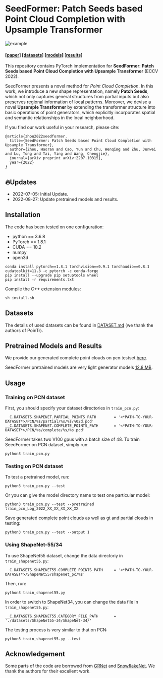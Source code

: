# SeedFormer: Patch Seeds based Point Cloud Completion with Upsample Transformer

![example](./pictures/teaser.png)

#### [[paper]](https://arxiv.org/abs/2207.10315) [[datasets]](./DATASET.md) [[models]](https://drive.google.com/drive/folders/1waTq7npTO068qyOAkK7HkSW0z69JVwAE?usp=sharing) [[results]](https://drive.google.com/drive/folders/15hbYq5r9UmCypU79saE5AlJFtBlXtNrX?usp=sharing)

This repository contains PyTorch implementation for **SeedFormer: Patch Seeds based Point Cloud Completion with Upsample Transformer** (ECCV 2022).

SeedFormer presents a novel method for *Point Cloud Completion*. In this work, we introduce a new shape representation, namely **Patch Seeds**, which not only captures general structures from partial inputs but also preserves regional information of local patterns. Moreover, we devise a novel **Upsample Transformer** by extending the transformer structure into basic operations of point generators, which explicitly incorporates spatial and semantic relationships in the local neighborhood. 

If you find our work useful in your research, please cite: 

    @article{zhou2022seedformer,
      title={SeedFormer: Patch Seeds based Point Cloud Completion with Upsample Transformer},
      author={Zhou, Haoran and Cao, Yun and Chu, Wenqing and Zhu, Junwei and Lu, Tong and Tai, Ying and Wang, Chengjie},
      journal={arXiv preprint arXiv:2207.10315},
      year={2022}
    }

## 🔥Updates
* 2022-07-05: Initial Update.
* 2022-08-27: Update pretrained models and results.

## Installation

The code has been tested on one configuration:

- python == 3.6.8
- PyTorch == 1.8.1
- CUDA == 10.2
- numpy
- open3d

```
conda install pytorch==1.8.1 torchvision==0.9.1 torchaudio==0.8.1 cudatoolkit=11.3 -c pytorch -c conda-forge
pip install --upgrade pip setuptools wheel
pip install -r requirements.txt

```


Compile the C++ extension modules:

    sh install.sh

## Datasets

The details of used datasets can be found in [DATASET.md](./DATASET.md) (we thank the authors of PoinTr).


## Pretrained Models and Results

We provide our generated complete point clouds on pcn testset [here](https://drive.google.com/drive/folders/15hbYq5r9UmCypU79saE5AlJFtBlXtNrX?usp=sharing).

SeedFormer pretrained models are very light generator models [12.8 MB](https://drive.google.com/drive/folders/1waTq7npTO068qyOAkK7HkSW0z69JVwAE?usp=sharing).


## Usage

### Training on PCN dataset

First, you should specify your dataset directories in `train_pcn.py`:

    __C.DATASETS.SHAPENET.PARTIAL_POINTS_PATH        = '<*PATH-TO-YOUR-DATASET*>/PCN/%s/partial/%s/%s/%02d.pcd'
    __C.DATASETS.SHAPENET.COMPLETE_POINTS_PATH       = '<*PATH-TO-YOUR-DATASET*>/PCN/%s/complete/%s/%s.pcd'

SeedFormer takes two V100 gpus with a batch size of 48. To train SeedFormer on PCN dataset, simply run:

    python3 train_pcn.py

### Testing on PCN dataset

To test a pretrained model, run:

    python3 train_pcn.py --test

Or you can give the model directory name to test one particular model:

    python3 train_pcn.py --test --pretrained train_pcn_Log_2022_XX_XX_XX_XX_XX

Save generated complete point clouds as well as gt and partial clouds in testing:

    python3 train_pcn.py --test --output 1

### Using ShapeNet-55/34

To use ShapeNet55 dataset, change the data directoriy in `train_shapenet55.py`:

    __C.DATASETS.SHAPENET55.COMPLETE_POINTS_PATH     = '<*PATH-TO-YOUR-DATASET*>/ShapeNet55/shapenet_pc/%s'

Then, run:

    python3 train_shapenet55.py

In order to switch to ShapeNet34, you can change the data file in `train_shapenet55.py`:

    __C.DATASETS.SHAPENET55.CATEGORY_FILE_PATH       = './datasets/ShapeNet55-34/ShapeNet-34/'

The testing process is very similar to that on PCN:

    python3 train_shapenet55.py --test


## Acknowledgement

Some parts of the code are borrowed from [GRNet](https://github.com/hzxie/GRNet) and [SnowflakeNet](https://github.com/AllenXiangX/SnowflakeNet). We thank the authors for their excellent work.
